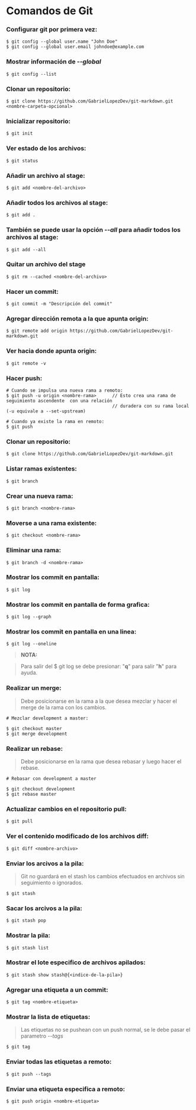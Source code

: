 # Comandos de Git

### Configurar git por primera vez:
```Shell Session
$ git config --global user.name "John Doe"
$ git config --global user.email johndoe@example.com
```
### Mostrar información de *--global*
```Shell Session
$ git config --list
```

### Clonar un repositorio:
```Shell Session
$ git clone https://github.com/GabrielLopezDev/git-markdown.git <nombre-carpeta-opcional>
```

### Inicializar repositorio:
```Shell Session
$ git init
```

### Ver estado de los archivos:
```Shell Session
$ git status
```

### Añadir un archivo al stage:
```Shell Session
$ git add <nombre-del-archivo>
```

### Añadir todos los archivos al stage:
```Shell Session
$ git add .
```

### También se puede usar la opción *--all* para añadir todos los archivos al stage:
```Shell Session
$ git add --all
```

### Quitar un archivo del stage
```Shell Session
$ git rm --cached <nombre-del-archivo>
```

### Hacer un commit:
```Shell Session
$ git commit -m "Descripción del commit"
```

### Agregar dirección remota a la que apunta origin:
```Shell Session
$ git remote add origin https://github.com/GabrielLopezDev/git-markdown.git
```

### Ver hacia donde apunta origin:
```Shell Session
$ git remote -v
```

### Hacer push:
```Shell Session
# Cuando se impulsa una nueva rama a remoto:
$ git push -u origin <nombre-rama>		// Esto crea una rama de seguimiento ascendente  con una relación
										// duradera con su rama local (-u equivale a --set-upstream)

# Cuando ya existe la rama en remoto:
$ git push
```


### Clonar un repositorio:
```Shell Session
$ git clone https://github.com/GabrielLopezDev/git-markdown.git
```

### Listar ramas existentes:
```Shell Session
$ git branch
```

### Crear una nueva rama:
```Shell Session
$ git branch <nombre-rama>
```

### Moverse a una rama existente:
```Shell Session
$ git checkout <nombre-rama>
```

### Eliminar una rama:
```Shell Session
$ git branch -d <nombre-rama>
```

### Mostrar los commit en pantalla:
```Shell Session
$ git log
```

### Mostrar los commit en pantalla de forma grafica:
```Shell Session
$ git log --graph
```

### Mostrar los commit en pantalla en una linea:
```Shell Session
$ git log --oneline
```

> **NOTA:**

> Para salir del $ git log se debe presionar: "**q**" para salir "**h**" para ayuda.

### Realizar un merge:
> Debe posicionarse en la rama a la que desea mezclar y hacer el merge de la rama con los cambios.

```Shell Session
# Mezclar development a master:

$ git checkout master
$ git merge development
```

### Realizar un rebase:
> Debe posicionarse en la rama que desea rebasar y luego hacer el rebase.
```Shell Session
# Rebasar con development a master

$ git checkout development
$ git rebase master
```

### Actualizar cambios en el repositorio **pull**:
```Shell Session
$ git pull
```

### Ver el contenido modificado de los archivos **diff**:
```Shell Session
$ git diff <nombre-archivo>
```

### Enviar los arcivos a la pila:
> Git no guardará en el stash los cambios efectuados en archivos sin seguimiento o ignorados.
```Shell Session
$ git stash
```

### Sacar los arcivos a la pila:
```Shell Session
$ git stash pop
```

### Mostrar la pila:
```Shell Session
$ git stash list
```

### Mostrar el lote especifico de archivos apilados:
```Shell Session
$ git stash show stash@{<indice-de-la-pila>}
```

### Agregar una etiqueta a un commit:
```Shell Session
$ git tag <nombre-etiqueta>
```

### Mostrar la lista de etiquetas:
> Las etiquetas no se pushean con un push normal, se le debe pasar el parametro *--tags*
```Shell Session
$ git tag
```

### Enviar todas las etiquetas a remoto:
```Shell Session
$ git push --tags
```

### Enviar una etiqueta especifica a remoto:
```Shell Session
$ git push origin <nombre-etiqueta>
```
